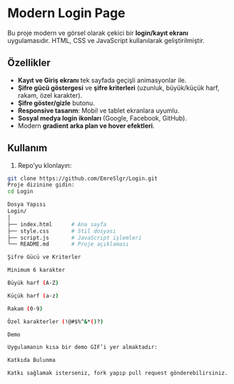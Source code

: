 # Modern Login Page

Bu proje modern ve görsel olarak çekici bir **login/kayıt ekranı** uygulamasıdır. HTML, CSS ve JavaScript kullanılarak geliştirilmiştir.

## Özellikler

- **Kayıt ve Giriş ekranı** tek sayfada geçişli animasyonlar ile.
- **Şifre gücü göstergesi** ve **şifre kriterleri** (uzunluk, büyük/küçük harf, rakam, özel karakter).
- **Şifre göster/gizle** butonu.
- **Responsive tasarım**: Mobil ve tablet ekranlara uyumlu.
- **Sosyal medya login ikonları** (Google, Facebook, GitHub).
- Modern **gradient arka plan ve hover efektleri**.

## Kullanım

1. Repo’yu klonlayın:

```bash
git clone https://github.com/EmreSlgr/Login.git
Proje dizinine gidin:
cd Login

Dosya Yapısı
Login/
│
├── index.html      # Ana sayfa
├── style.css       # Stil dosyası
├── script.js       # JavaScript işlemleri
└── README.md       # Proje açıklaması

Şifre Gücü ve Kriterler

Minimum 6 karakter

Büyük harf (A-Z)

Küçük harf (a-z)

Rakam (0-9)

Özel karakterler (!@#$%^&*()?)

Demo

Uygulamanın kısa bir demo GIF’i yer almaktadır:

Katkıda Bulunma

Katkı sağlamak isterseniz, fork yapıp pull request gönderebilirsiniz.

